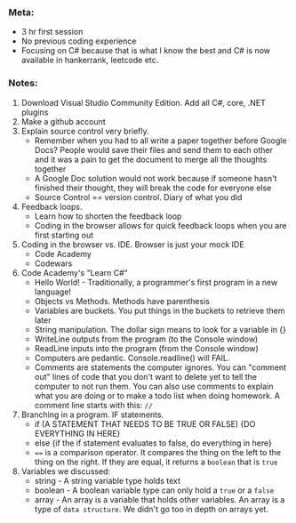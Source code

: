 ### Meta: 
* 3 hr first session 
* No previous coding experience
* Focusing on C# because that is what I know the best and C# is now available in hankerrank, leetcode etc.

### Notes:
1. Download Visual Studio Community Edition. Add all C#, core, .NET plugins
2. Make a github account
3. Explain source control very briefly. 
    * Remember when you had to all write a paper together before Google Docs?  People would save their files and send them to each other and it was a pain to get the document to merge all the thoughts together
    * A Google Doc solution would not work because if someone hasn't  finished their thought, they will break the code for everyone else
    * Source Control == version control. Diary of what you did
4. Feedback loops. 
    * Learn how to shorten the feedback loop
    * Coding in the browser allows for quick feedback loops when you are first starting out
5. Coding in the browser vs. IDE. Browser is just your mock IDE
    * Code Academy
    * Codewars
6. Code Academy's "Learn C#"
    * Hello World! - Traditionally, a programmer's first program in a new language!
    * Objects vs Methods. Methods have parenthesis
    * Variables are buckets. You put things in the buckets to retrieve them later
    * String manipulation. The dollar sign means to look for a variable in {}
    * WriteLine outputs from the program (to the Console window)
    * ReadLine inputs into the program (from the Console window)
    * Computers are pedantic. Console.readline() will FAIL.
    * Comments are statements the computer ignores. You can "comment out" lines of code that you don't want to delete yet to tell the computer to not run them. You can also use comments to explain what you are doing or to make a todo list when doing homework. A comment line starts with this: `//`
7.  Branching in a program. IF statements.
    * if (A STATEMENT THAT NEEDS TO BE TRUE OR FALSE) {DO EVERYTHING IN HERE}
    * else 
    {if the if statement evaluates to false, do everything in here}
    * `==` is a comparison operator. It compares the thing on the left to the thing on the right. If they are equal, it returns a `boolean` that is `true`
8. Variables we discussed:
    * string - A string variable type holds text
    * boolean - A boolean variable type can only hold a `true` or a `false`
    * array - An array is a variable that holds other variables. An array is a type of `data structure`. We didn't go too in depth on arrays yet.